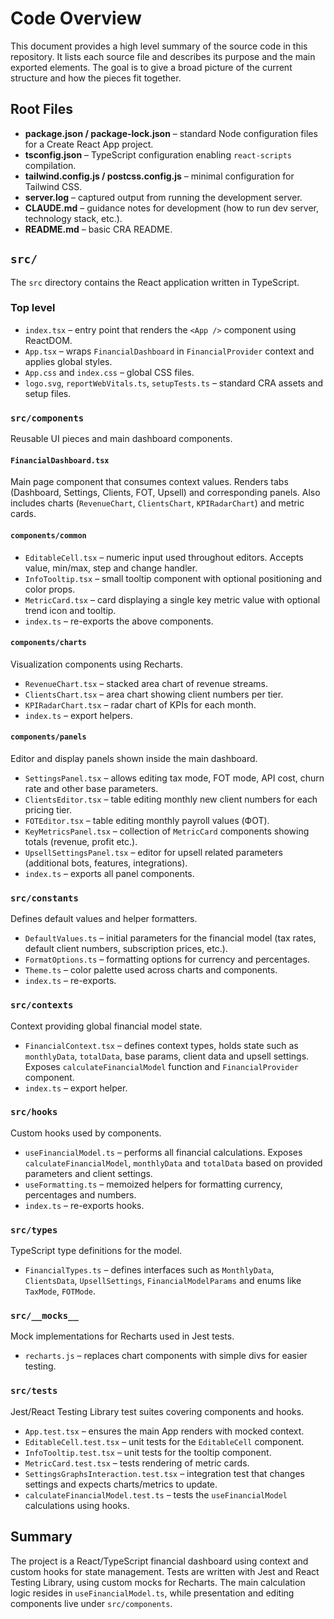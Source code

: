 # Code Overview

This document provides a high level summary of the source code in this repository. It lists each source file and describes its purpose and the main exported elements. The goal is to give a broad picture of the current structure and how the pieces fit together.

## Root Files

- **package.json / package-lock.json** – standard Node configuration files for a Create React App project.
- **tsconfig.json** – TypeScript configuration enabling `react-scripts` compilation.
- **tailwind.config.js / postcss.config.js** – minimal configuration for Tailwind CSS.
- **server.log** – captured output from running the development server.
- **CLAUDE.md** – guidance notes for development (how to run dev server, technology stack, etc.).
- **README.md** – basic CRA README.

## `src/`

The `src` directory contains the React application written in TypeScript.

### Top level

- `index.tsx` – entry point that renders the `<App />` component using ReactDOM.
- `App.tsx` – wraps `FinancialDashboard` in `FinancialProvider` context and applies global styles.
- `App.css` and `index.css` – global CSS files.
- `logo.svg`, `reportWebVitals.ts`, `setupTests.ts` – standard CRA assets and setup files.
### `src/components`

Reusable UI pieces and main dashboard components.

#### `FinancialDashboard.tsx`
Main page component that consumes context values. Renders tabs (Dashboard, Settings, Clients, FOT, Upsell) and corresponding panels. Also includes charts (`RevenueChart`, `ClientsChart`, `KPIRadarChart`) and metric cards.

#### `components/common`
- `EditableCell.tsx` – numeric input used throughout editors. Accepts value, min/max, step and change handler.
- `InfoTooltip.tsx` – small tooltip component with optional positioning and color props.
- `MetricCard.tsx` – card displaying a single key metric value with optional trend icon and tooltip.
- `index.ts` – re-exports the above components.

#### `components/charts`
Visualization components using Recharts.
- `RevenueChart.tsx` – stacked area chart of revenue streams.
- `ClientsChart.tsx` – area chart showing client numbers per tier.
- `KPIRadarChart.tsx` – radar chart of KPIs for each month.
- `index.ts` – export helpers.

#### `components/panels`
Editor and display panels shown inside the main dashboard.
- `SettingsPanel.tsx` – allows editing tax mode, FOT mode, API cost, churn rate and other base parameters.
- `ClientsEditor.tsx` – table editing monthly new client numbers for each pricing tier.
- `FOTEditor.tsx` – table editing monthly payroll values (ФОТ).
- `KeyMetricsPanel.tsx` – collection of `MetricCard` components showing totals (revenue, profit etc.).
- `UpsellSettingsPanel.tsx` – editor for upsell related parameters (additional bots, features, integrations).
- `index.ts` – exports all panel components.

### `src/constants`
Defines default values and helper formatters.
- `DefaultValues.ts` – initial parameters for the financial model (tax rates, default client numbers, subscription prices, etc.).
- `FormatOptions.ts` – formatting options for currency and percentages.
- `Theme.ts` – color palette used across charts and components.
- `index.ts` – re-exports.

### `src/contexts`
Context providing global financial model state.
- `FinancialContext.tsx` – defines context types, holds state such as `monthlyData`, `totalData`, base params, client data and upsell settings. Exposes `calculateFinancialModel` function and `FinancialProvider` component.
- `index.ts` – export helper.

### `src/hooks`
Custom hooks used by components.
- `useFinancialModel.ts` – performs all financial calculations. Exposes `calculateFinancialModel`, `monthlyData` and `totalData` based on provided parameters and client settings.
- `useFormatting.ts` – memoized helpers for formatting currency, percentages and numbers.
- `index.ts` – re-exports hooks.

### `src/types`
TypeScript type definitions for the model.
- `FinancialTypes.ts` – defines interfaces such as `MonthlyData`, `ClientsData`, `UpsellSettings`, `FinancialModelParams` and enums like `TaxMode`, `FOTMode`.

### `src/__mocks__`
Mock implementations for Recharts used in Jest tests.
- `recharts.js` – replaces chart components with simple divs for easier testing.

### `src/tests`
Jest/React Testing Library test suites covering components and hooks.
- `App.test.tsx` – ensures the main App renders with mocked context.
- `EditableCell.test.tsx` – unit tests for the `EditableCell` component.
- `InfoTooltip.test.tsx` – unit tests for the tooltip component.
- `MetricCard.test.tsx` – tests rendering of metric cards.
- `SettingsGraphsInteraction.test.tsx` – integration test that changes settings and expects charts/metrics to update.
- `calculateFinancialModel.test.ts` – tests the `useFinancialModel` calculations using hooks.


## Summary

The project is a React/TypeScript financial dashboard using context and custom hooks for state management. Tests are written with Jest and React Testing Library, using custom mocks for Recharts. The main calculation logic resides in `useFinancialModel.ts`, while presentation and editing components live under `src/components`.
